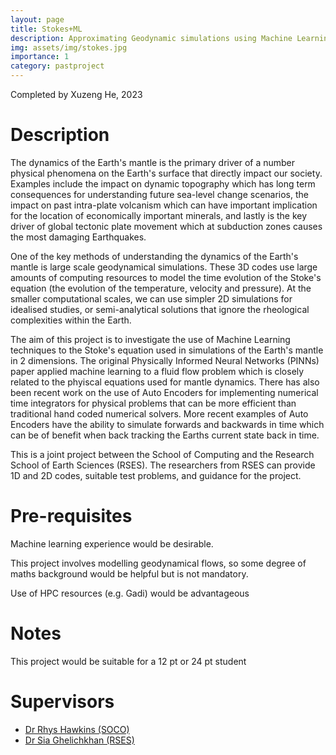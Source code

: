 ```yaml
---
layout: page
title: Stokes+ML
description: Approximating Geodynamic simulations using Machine Learning techniques
img: assets/img/stokes.jpg
importance: 1
category: pastproject
---
```


Completed by Xuzeng He, 2023

# Description

The dynamics of the Earth's mantle is the primary driver of a number
physical phenomena on the Earth's surface that directly impact our
society. Examples include the impact on dynamic topography which has
long term consequences for understanding future sea-level change scenarios, the impact on past
intra-plate volcanism which can have important implication for the
location of economically important minerals, and lastly is the key
driver of global tectonic plate movement which at subduction zones
causes the most damaging Earthquakes.

One of the key methods of understanding the dynamics of the Earth's
mantle is large scale geodynamical simulations. These 3D codes use
large amounts of computing resources to model the time evolution of
the Stoke's equation (the evolution of the temperature, velocity and
pressure).  At the smaller computational scales, we can use simpler 2D
simulations for idealised studies, or semi-analytical solutions that ignore
the rheological complexities within the Earth.

The aim of this project is to investigate the use of Machine Learning
techniques to the Stoke's equation used in simulations of the Earth's
mantle in 2 dimensions. The original Physically Informed Neural
Networks (PINNs) paper applied machine learning to a fluid flow
problem which is closely related to the phyiscal equations used for
mantle dynamics. There has also been recent work on the use of Auto
Encoders for implementing numerical time integrators for physical
problems that can be more efficient than traditional hand coded
numerical solvers.  More recent examples of Auto Encoders have the
ability to simulate forwards and backwards in time which can be of
benefit when back tracking the Earths current state back in time.

This is a joint project between the School of Computing and the
Research School of Earth Sciences (RSES). The researchers from RSES
can provide 1D and 2D codes, suitable test problems, and guidance for
the project.

# Pre-requisites

Machine learning experience would be desirable.

This project involves modelling geodynamical flows, so some degree of
maths background would be helpful but is not mandatory.

Use of HPC resources (e.g. Gadi) would be advantageous

# Notes

This project would be suitable for a 12 pt or 24 pt student

# Supervisors

- [Dr Rhys Hawkins (SOCO)](https://comp.anu.edu.au/people/rhys-hawkins/)
- [Dr Sia Ghelichkhan (RSES)](https://earthsciences.anu.edu.au/people/academics/dr-sia-ghelichkhan)




